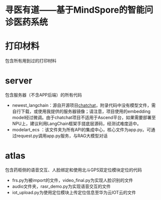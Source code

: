 # 寻医有道——基于MindSpore的智能问诊医药系统



# 打印材料

包含所有用到过的打印材料

# server

包含服务器（不含APP后端）的所有代码

- newest_langchain：源自开源项目[chatchat](https://github.com/chatchat-space/Langchain-Chatchat)，附录代码中没有模型文件，需自行下载，或使用我提供的服务器镜像；请注意，项目使用的embedding model经过微调。由于chatchat项目不适用于Ascend平台，如果需要部署至NPU上，建议利用LangChain框架手搓底层源码，经测试难度适中。
- modelart_ecs  ：该文件夹为所有API的集成中心，核心文件为app.py。可通过request.py调用app.py服务，与RAG大模型对话

# atlas

包含药柜侧的语音交互、人脸绑定和使用北斗GPS双定位模块定位的代码

- frs.py为被import的文件，video_final.py为实现人脸识别的文件
- audio文件夹，rasr_demo.py为实现语音交互的文件
- iot_upload.py为使用定位模块上传定位信息至华为云IOT云的文件

